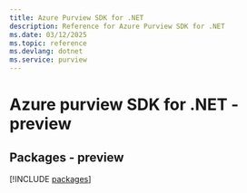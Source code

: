 ```yaml
---
title: Azure Purview SDK for .NET
description: Reference for Azure Purview SDK for .NET
ms.date: 03/12/2025
ms.topic: reference
ms.devlang: dotnet
ms.service: purview
---
```

# Azure purview SDK for .NET - preview
## Packages - preview
[!INCLUDE [packages](purview-index.md)]